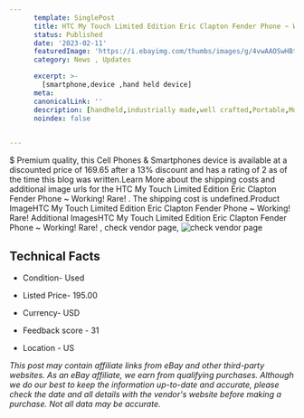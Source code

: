 ```yaml
---
      template: SinglePost
      title: HTC My Touch Limited Edition Eric Clapton Fender Phone ~ Working! Rare! 
      status: Published
      date: '2023-02-11'
      featuredImage: 'https://i.ebayimg.com/thumbs/images/g/4vwAAOSwHBtiqkDX/s-l225.jpg'
      category: News , Updates

      excerpt: >-
        [smartphone,device ,hand held device]
      meta:
      canonicalLink: ''
      description: [handheld,industrially made,well crafted,Portable,Mobile,Compact,Convenient,Lightweight,Maneuverable,Man-portable,Miniature,Carriable,Hand-held,Light,Holdable,Transportable,Mobile device,Pocket-sized,On-the-go,Wireless,Cordless,Compact size,Convenient size, smartphone,device ,hand held device]
      noindex: false

        
---
```

$
    Premium quality, this Cell Phones & Smartphones device is available at a discounted price of 169.65 after a 13% discount and has a rating of 2 as of the time this blog was written.Learn More about the shipping costs and additional image urls for the HTC My Touch Limited Edition Eric Clapton Fender Phone ~ Working! Rare! . The shipping cost is undefined.Product ImageHTC My Touch Limited Edition Eric Clapton Fender Phone ~ Working! Rare! Additional ImagesHTC My Touch Limited Edition Eric Clapton Fender Phone ~ Working! Rare! , check vendor page, ![check vendor page](https://origin-galleryplus.ebayimg.com/ws/web/295382761653_2_0_1/225x225.jpg,https://origin-galleryplus.ebayimg.com/ws/web/295382761653_3_0_1/225x225.jpg,https://origin-galleryplus.ebayimg.com/ws/web/295382761653_4_0_1/225x225.jpg,https://origin-galleryplus.ebayimg.com/ws/web/295382761653_5_0_1/225x225.jpg,https://origin-galleryplus.ebayimg.com/ws/web/295382761653_6_0_1/225x225.jpg,https://origin-galleryplus.ebayimg.com/ws/web/295382761653_7_0_1/225x225.jpg,https://origin-galleryplus.ebayimg.com/ws/web/295382761653_8_0_1/225x225.jpg,https://origin-galleryplus.ebayimg.com/ws/web/295382761653_9_0_1/225x225.jpg,https://origin-galleryplus.ebayimg.com/ws/web/295382761653_10_0_1/225x225.jpg,https://origin-galleryplus.ebayimg.com/ws/web/295382761653_11_0_1/225x225.jpg,https://origin-galleryplus.ebayimg.com/ws/web/295382761653_12_0_1/225x225.jpg)
    
    

 ## Technical Facts 



     
      

 - Condition- Used 


      

 - Listed Price- 195.00 


      

 - Currency- USD 


      

 - Feedback score - 31 


      

 - Location - US 


      
      

 *_This post may contain affiliate links from eBay and other third-party websites. As an eBay affiliate, we earn from qualifying purchases. Although we do our best to keep the information up-to-date and accurate, please check the date and all details with the vendor's website before making a purchase. Not all data may be accurate._*



    
    
    
    
    